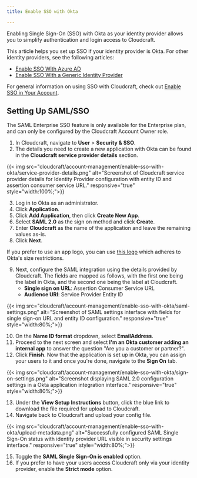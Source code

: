 ```yaml
---
title: Enable SSO with Okta

---
```


Enabling Single Sign-On (SSO) with Okta as your identity provider allows you to simplify authentication and login access to Cloudcraft.

This article helps you set up SSO if your identity provider is Okta. For other identity providers, see the following articles:

- [Enable SSO With Azure AD][1]
- [Enable SSO With a Generic Identity Provider][2]

For general information on using SSO with Cloudcraft, check out [Enable SSO in Your Account][3].

## Setting Up SAML/SSO

<div class="alert alert-info">The SAML Enterprise SSO feature is only available for the Enterprise plan, and can only be configured by the Cloudcraft Account Owner role.
</div>

1. In Cloudcraft, navigate to **User** > **Security & SSO**.
2. The details you need to create a new application with Okta can be found in the **Cloudcraft service provider details** section.

{{< img src="cloudcraft/account-management/enable-sso-with-okta/service-provider-details.png" alt="Screenshot of Cloudcraft service provider details for Identity Provider configuration with entity ID and assertion consumer service URL." responsive="true" style="width:100%;">}}

3. Log in to Okta as an administrator.
4. Click **Application**.
5. Click **Add Application**, then click **Create New App**.
6. Select **SAML 2.0** as the sign on method and click **Create**.
7. Enter **Cloudcraft** as the name of the application and leave the remaining values as-is.
8. Click **Next**.

<div class="alert alert-info">If you prefer to use an app logo, you can use <a href="https://static.cloudcraft.co/images/cloudcraft-okta-logo.png" title="Cloudcraft Logo" rel="noopener noreferrer" target="_new">this logo</a> which adheres to Okta's size restrictions.
</div>

9. Next, configure the SAML integration using the details provided by Cloudcraft. The fields are mapped as follows, with the first one being the label in Okta, and the second one being the label at Cloudcraft.
    - **Single sign on URL**: Assertion Consumer Service URL
    - **Audience URI**: Service Provider Entity ID

{{< img src="cloudcraft/account-management/enable-sso-with-okta/saml-settings.png" alt="Screenshot of SAML settings interface with fields for single sign-on URL and entity ID configuration." responsive="true" style="width:80%;">}}

10. On the **Name ID format** dropdown, select **EmailAddress**.
11. Proceed to the next screen and select **I'm an Okta customer adding an internal app** to answer the question "Are you a customer or partner?".
12. Click **Finish**. Now that the application is set up in Okta, you can assign your users to it and once you're done, navigate to the **Sign On** tab.

{{< img src="cloudcraft/account-management/enable-sso-with-okta/sign-on-settings.png" alt="Screenshot displaying SAML 2.0 configuration settings in a Okta application integration interface." responsive="true" style="width:80%;">}}

13. Under the **View Setup Instructions** button, click the blue link to download the file required for upload to Cloudcraft.
14. Navigate back to Cloudcraft and upload your config file.

{{< img src="cloudcraft/account-management/enable-sso-with-okta/upload-metadata.png" alt="Successfully configured SAML Single Sign-On status with identity provider URL visible in security settings interface." responsive="true" style="width:80%;">}}

15. Toggle the **SAML Single Sign-On is enabled** option.
16. If you prefer to have your users access Cloudcraft only via your identity provider, enable the **Strict mode** option.

[1]: /cloudcraft/account-management/enable-sso-with-azure-ad/
[2]: /cloudcraft/account-management/enable-sso-with-generic-idp/
[3]: /cloudcraft/account-management/enable-sso/
[4]: https://app.cloudcraft.co/app/support
